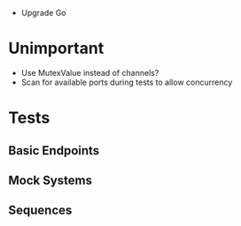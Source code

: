 * Upgrade Go

# Unimportant
 * Use MutexValue instead of channels?
 * Scan for available ports during tests to allow concurrency

# Tests

## Basic Endpoints

## Mock Systems

## Sequences